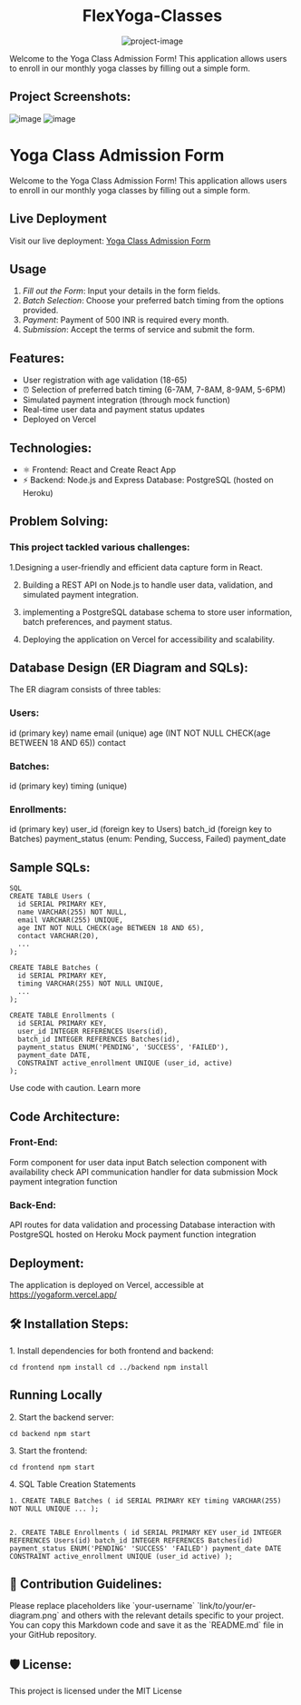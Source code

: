 <h1 align="center" id="title">FlexYoga-Classes</h1>

<p align="center"><img src="https://socialify.git.ci/SoumyoNathTripathy/FlexYoga-Classes/image?language=1&amp;owner=1&amp;name=1&amp;stargazers=1&amp;theme=Light" alt="project-image"></p>

<p id="description">Welcome to the Yoga Class Admission Form! This application allows users to enroll in our monthly yoga classes by filling out a simple form.</p>

<h2>Project Screenshots:</h2>

![image](https://github.com/SoumyoNathTripathy/FlexYoga-Classes/assets/85414445/667052f6-8932-4f22-a057-083972213941)
![image](https://github.com/SoumyoNathTripathy/FlexYoga-Classes/assets/85414445/1a8b83ce-493a-4970-be02-88da7ab77f5c)

# Yoga Class Admission Form

Welcome to the Yoga Class Admission Form! This application allows users to enroll in our monthly yoga classes by filling out a simple form.

## Live Deployment
Visit our live deployment: [Yoga Class Admission Form](https://yogaform.vercel.app/)



## Usage
1. *Fill out the Form*: Input your details in the form fields.
2. *Batch Selection*: Choose your preferred batch timing from the options provided.
3. *Payment*: Payment of 500 INR is required every month.
4. *Submission*: Accept the terms of service and submit the form.

## Features:

- User registration with age validation (18-65)
- ⏰ Selection of preferred batch timing (6-7AM, 7-8AM, 8-9AM, 5-6PM)
- Simulated payment integration (through mock function)
- Real-time user data and payment status updates
- Deployed on Vercel
## Technologies:

-  ⚛ Frontend: React and Create React App
-  ⚡ Backend: Node.js and Express
Database: PostgreSQL (hosted on Heroku)
## Problem Solving:

### This project tackled various challenges:

1.Designing a user-friendly and efficient data capture form in React.

2. Building a REST API on Node.js to handle user data, validation, and simulated payment integration.
  
3. implementing a PostgreSQL database schema to store user information, batch preferences, and payment status.
 
4. Deploying the application on Vercel for accessibility and scalability.
 
## Database Design (ER Diagram and SQLs):

The ER diagram consists of three tables:

### Users:

id (primary key)
name
email (unique)
age (INT NOT NULL CHECK(age BETWEEN 18 AND 65))
contact
### Batches:

id (primary key)
timing (unique)
### Enrollments:

id (primary key)
user_id (foreign key to Users)
batch_id (foreign key to Batches)
payment_status (enum: Pending, Success, Failed)
payment_date
## Sample SQLs:
```
SQL
CREATE TABLE Users (
  id SERIAL PRIMARY KEY,
  name VARCHAR(255) NOT NULL,
  email VARCHAR(255) UNIQUE,
  age INT NOT NULL CHECK(age BETWEEN 18 AND 65),
  contact VARCHAR(20),
  ...
);
```
```
CREATE TABLE Batches (
  id SERIAL PRIMARY KEY,
  timing VARCHAR(255) NOT NULL UNIQUE,
  ...
);
```
```
CREATE TABLE Enrollments (
  id SERIAL PRIMARY KEY,
  user_id INTEGER REFERENCES Users(id),
  batch_id INTEGER REFERENCES Batches(id),
  payment_status ENUM('PENDING', 'SUCCESS', 'FAILED'),
  payment_date DATE,
  CONSTRAINT active_enrollment UNIQUE (user_id, active)
);
```
Use code with caution. Learn more
## Code Architecture:

### Front-End:
Form component for user data input
Batch selection component with availability check
API communication handler for data submission
Mock payment integration function
### Back-End:
API routes for data validation and processing
Database interaction with PostgreSQL hosted on Heroku
Mock payment function integration
## Deployment:

The application is deployed on Vercel, accessible at https://yogaform.vercel.app/


<h2>🛠️ Installation Steps:</h2>

<p>1. Install dependencies for both frontend and backend:</p>

```
cd frontend npm install cd ../backend npm install
```
## Running Locally 
<p>2. Start the backend server:</p>

```
cd backend npm start
```

<p>3. Start the frontend:</p>

```
cd frontend npm start
```

<p>4. SQL Table Creation Statements</p>

```
1. CREATE TABLE Batches ( id SERIAL PRIMARY KEY timing VARCHAR(255) NOT NULL UNIQUE ... );


2. CREATE TABLE Enrollments ( id SERIAL PRIMARY KEY user_id INTEGER REFERENCES Users(id) batch_id INTEGER REFERENCES Batches(id) payment_status ENUM('PENDING' 'SUCCESS' 'FAILED') payment_date DATE CONSTRAINT active_enrollment UNIQUE (user_id active) ); 
```

<h2>🍰 Contribution Guidelines:</h2>

Please replace placeholders like \`your-username\` \`link/to/your/er-diagram.png\` and others with the relevant details specific to your project. You can copy this Markdown code and save it as the \`README.md\` file in your GitHub repository.

<h2>🛡️ License:</h2>

This project is licensed under the MIT License
